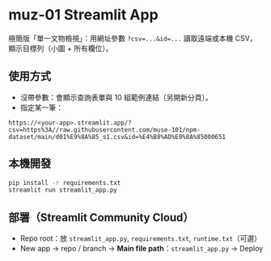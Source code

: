 # muz-01 Streamlit App

極簡版「單一文物檢視」：用網址參數 `?csv=...&id=...` 讀取遠端或本機 CSV，顯示目標列（小圖 + 所有欄位）。

## 使用方式

- 沒帶參數：會顯示查詢表單與 10 組範例連結（另開新分頁）。  
- 指定某一筆：

```
https://<your-app>.streamlit.app/?csv=https%3A//raw.githubusercontent.com/muse-101/npm-dataset/main/d01%E9%8A%85_s1.csv&id=%E4%B8%AD%E9%8A%85000651
```

## 本機開發

```bash
pip install -r requirements.txt
streamlit run streamlit_app.py
```

## 部署（Streamlit Community Cloud）

- Repo root：放 `streamlit_app.py`, `requirements.txt`, `runtime.txt`（可選）
- New app → repo / branch → **Main file path**：`streamlit_app.py` → Deploy
